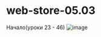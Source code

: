 # web-store-05.03
Начало(уроки 23 - 46)
![image](https://user-images.githubusercontent.com/113936244/222964086-2717c57b-359c-474c-8353-9b9d2d31e3bc.png)
